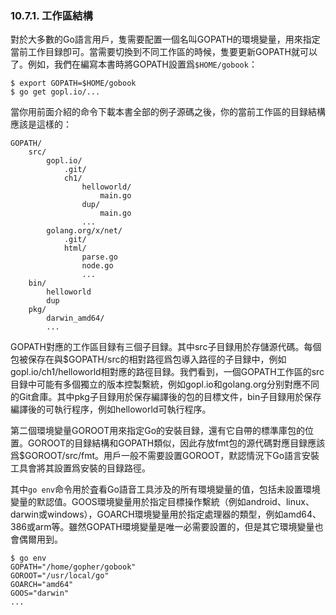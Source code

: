 ### 10.7.1. 工作區結構

對於大多數的Go語言用戶，隻需要配置一個名叫GOPATH的環境變量，用來指定當前工作目録卽可。當需要切換到不同工作區的時候，隻要更新GOPATH就可以了。例如，我們在編寫本書時將GOPATH設置爲`$HOME/gobook`：

```
$ export GOPATH=$HOME/gobook
$ go get gopl.io/...
```

當你用前面介紹的命令下載本書全部的例子源碼之後，你的當前工作區的目録結構應該是這樣的：

```
GOPATH/
	src/
		gopl.io/
			.git/
			ch1/
				helloworld/
					main.go
				dup/
					main.go
				...
		golang.org/x/net/
			.git/
			html/
				parse.go
				node.go
				...
	bin/
		helloworld
		dup
	pkg/
		darwin_amd64/
		...
```

GOPATH對應的工作區目録有三個子目録。其中src子目録用於存儲源代碼。每個包被保存在與$GOPATH/src的相對路徑爲包導入路徑的子目録中，例如gopl.io/ch1/helloworld相對應的路徑目録。我們看到，一個GOPATH工作區的src目録中可能有多個獨立的版本控製繫統，例如gopl.io和golang.org分别對應不同的Git倉庫。其中pkg子目録用於保存編譯後的包的目標文件，bin子目録用於保存編譯後的可執行程序，例如helloworld可執行程序。

第二個環境變量GOROOT用來指定Go的安裝目録，還有它自帶的標準庫包的位置。GOROOT的目録結構和GOPATH類似，因此存放fmt包的源代碼對應目録應該爲$GOROOT/src/fmt。用戶一般不需要設置GOROOT，默認情況下Go語言安裝工具會將其設置爲安裝的目録路徑。

其中`go env`命令用於査看Go語音工具涉及的所有環境變量的值，包括未設置環境變量的默認值。GOOS環境變量用於指定目標操作繫統（例如android、linux、darwin或windows），GOARCH環境變量用於指定處理器的類型，例如amd64、386或arm等。雖然GOPATH環境變量是唯一必需要設置的，但是其它環境變量也會偶爾用到。

```
$ go env
GOPATH="/home/gopher/gobook"
GOROOT="/usr/local/go"
GOARCH="amd64"
GOOS="darwin"
...
```
